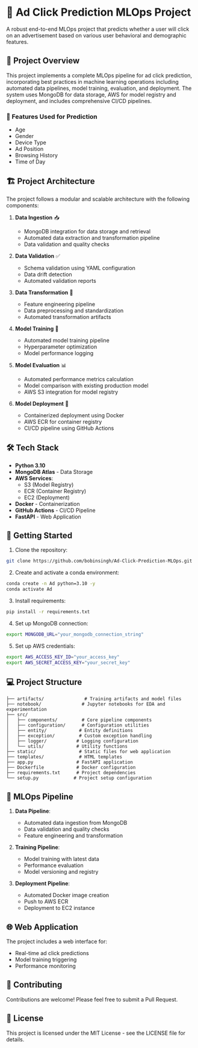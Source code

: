 # 🎯 Ad Click Prediction MLOps Project

A robust end-to-end MLOps project that predicts whether a user will click on an advertisement based on various user behavioral and demographic features.

## 🌟 Project Overview

This project implements a complete MLOps pipeline for ad click prediction, incorporating best practices in machine learning operations including automated data pipelines, model training, evaluation, and deployment. The system uses MongoDB for data storage, AWS for model registry and deployment, and includes comprehensive CI/CD pipelines.

### 🎲 Features Used for Prediction
- Age
- Gender
- Device Type
- Ad Position
- Browsing History
- Time of Day

## 🏗️ Project Architecture

The project follows a modular and scalable architecture with the following components:

1. **Data Ingestion** 📥
   - MongoDB integration for data storage and retrieval
   - Automated data extraction and transformation pipeline
   - Data validation and quality checks

2. **Data Validation** ✅
   - Schema validation using YAML configuration
   - Data drift detection
   - Automated validation reports

3. **Data Transformation** 🔄
   - Feature engineering pipeline
   - Data preprocessing and standardization
   - Automated transformation artifacts

4. **Model Training** 🧠
   - Automated model training pipeline
   - Hyperparameter optimization
   - Model performance logging

5. **Model Evaluation** 📊
   - Automated performance metrics calculation
   - Model comparison with existing production model
   - AWS S3 integration for model registry

6. **Model Deployment** 🚀
   - Containerized deployment using Docker
   - AWS ECR for container registry
   - CI/CD pipeline using GitHub Actions

## 🛠️ Tech Stack

- **Python 3.10**
- **MongoDB Atlas** - Data Storage
- **AWS Services**:
  - S3 (Model Registry)
  - ECR (Container Registry)
  - EC2 (Deployment)
- **Docker** - Containerization
- **GitHub Actions** - CI/CD Pipeline
- **FastAPI** - Web Application

## 🚀 Getting Started

1. Clone the repository:
```bash
git clone https://github.com/bobinsingh/Ad-Click-Prediction-MLOps.git
```

2. Create and activate a conda environment:
```bash
conda create -n Ad python=3.10 -y
conda activate Ad
```

3. Install requirements:
```bash
pip install -r requirements.txt
```

4. Set up MongoDB connection:
```bash
export MONGODB_URL="your_mongodb_connection_string"
```

5. Set up AWS credentials:
```bash
export AWS_ACCESS_KEY_ID="your_access_key"
export AWS_SECRET_ACCESS_KEY="your_secret_key"
```

## 💻 Project Structure

```
├── artifacts/               # Training artifacts and model files
├── notebook/               # Jupyter notebooks for EDA and experimentation
├── src/
│   ├── components/         # Core pipeline components
│   ├── configuration/      # Configuration utilities
│   ├── entity/            # Entity definitions
│   ├── exception/         # Custom exception handling
│   ├── logger/           # Logging configuration
│   └── utils/            # Utility functions
├── static/                # Static files for web application
├── templates/             # HTML templates
├── app.py                # FastAPI application
├── Dockerfile            # Docker configuration
├── requirements.txt      # Project dependencies
└── setup.py             # Project setup configuration
```

## 🔄 MLOps Pipeline

1. **Data Pipeline**:
   - Automated data ingestion from MongoDB
   - Data validation and quality checks
   - Feature engineering and transformation

2. **Training Pipeline**:
   - Model training with latest data
   - Performance evaluation
   - Model versioning and registry

3. **Deployment Pipeline**:
   - Automated Docker image creation
   - Push to AWS ECR
   - Deployment to EC2 instance

## 🌐 Web Application

The project includes a web interface for:
- Real-time ad click predictions
- Model training triggering
- Performance monitoring

## 🤝 Contributing

Contributions are welcome! Please feel free to submit a Pull Request.

## 📝 License

This project is licensed under the MIT License - see the LICENSE file for details.